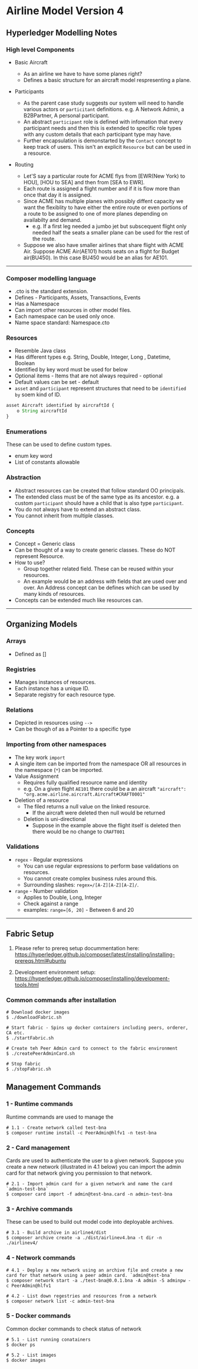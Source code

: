 # Airline Model Version 4

## Hyperledger Modelling Notes

### High level Components

- Basic Aircraft
  - As an airline we have to have some planes right?
  - Defines a basic structure for an aircraft model respresenting a plane.

- Participants
  - As the parent case study suggests our system will need to handle various actors or `particitant` definitions. e.g. A Network Admin, a B2BPartner, A personal participant.
  - An abstract `participant` role is defined with infomation that every participant needs and then this is extended to specific role types with any custom details that each participant type may have.
  - Further encapsulation is demonstarted by the `Contact` concept to keep track of users. This isn't an explicit `Resource` but can be used in a resource.

- Routing
  - Let'S say a particular route for ACME flys from [EWR(New York) to HOU], [HOU to SEA] and then from [SEA to EWR].
  - Each route is assigned a flight number and if it is flow more than once that day it is assigned.
  - Since ACME has multiple planes with possibly diffent capacity we want the flexiblity to have either the entire route or even portions of a route to be assigned to one of more planes depending on availabilty and demand.
    - e.g. If a first leg needed a jumbo jet but subscequent flight only needed half the seats a smaller plane can be used for the rest of the route.
  - Suppose we also have smaller airlines that share flight with ACME Air. Suppose ACME Air(AE101) hosts seats on a flight for Budget air(BU450). In this case BU450 would be an alias for AE101.

---

### Composer modelling language

- .cto is the standard extension.
- Defines - Participants, Assets, Transactions, Events
- Has a Namespace
- Can import other resources in other model files.
- Each namespace can be used only once.
- Name space standard: Namespace.cto

### Resources

- Resemble Java class 
- Has different types e.g. String, Double, Integer, Long , Datetime, Boolean
- Identified by key word must be used for below
- Optional items - Items that are not always required - optional
- Default values can be set - default
- `asset` and `participant` represent structures that need to be `identified by` soem kind of ID.

```javascript
asset Aircraft identified by aircraftId {
    o String aircraftId
}
```

### Enumerations

These can be used to define custom types.

- enum key word
- List of constants allowable

### Abstraction

- Abstract resources can be created that follow standard OO principals.
- The extended class must be of the same type as its ancestor. e.g. a custom `participant` should have a child that is also type `participant`.
- You do not always have to extend an abstract class.
- You cannot inherit from multiple  classes.

### Concepts

- Concept = Generic class
- Can be thought of a way to create generic classes. These do NOT represent Resource.
- How to use?
  - Group together related field. These can be reused within your resources.
  - An example would be an address with fields that are used over and over. An Address concept can be defines which can be used by many kinds of resources.
- Concepts can be extended much like resources can.

---

## Organizing Models

### Arrays

- Defined as []

### Registries

- Manages instances of resources.
- Each instance has a unique ID.
- Separate registry for each resource type.

### Relations

- Depicted in resources using `-->`
- Can be though of as a Pointer to a specific type

### Importing from other namespaces

- The key work `import`
- A single item can be imported from the namespace OR all resources in the namespace (`*`) can be imported.
- Value Assignment
  - Requires fully qualified resource name and identity
  - e.g. On a given flight `AE101` there could be a an aircraft ```"aircraft": "org.acme.airline.aircraft.Aircraft#CRAFT0001"```
- Deletion of a resource
  - The filed returns a null value on the linked resource.
    - If the aircraft were deleted then null would be returned
  - Deletion is uni-directional
    - Suppose in the example above the flight itself is deleted then there would be no change to `CRAFT001`

### Validations

- `regex` - Regular expressions 
  - You can use regular expressions to perform base validations on resources.
  - You cannot create complex business rules around this.
  - Surrounding slashes: `regex=/[A-Z][A-Z][A-Z]/`.
- `range` - Number validation 
  - Applies to Double, Long, Integer
  - Check against a range
  - examples: `range=[6, 20]` - Between 6 and 20

---

## Fabric Setup

1. Please refer to prereq setup docummentation here: https://hyperledger.github.io/composer/latest/installing/installing-prereqs.html#ubuntu

2. Development environment setup: https://hyperledger.github.io/composer/installing/development-tools.html

### Common commands after installation

```shell
# Download docker images
$ ./downloadFabric.sh

# Start fabric - Spins up docker containers including peers, orderer, CA etc.
$ ./startFabric.sh

# Create teh Peer Admin card to connect to the fabric environment
$ ./createPeerAdminCard.sh

# Stop fabric
$ ./stopFabric.sh
```

## Management Commands

### 1 - Runtime commands

Runtime commands are used to manage the  

```shell
# 1.1 - Create network called test-bna
$ composer runtime install -c PeerAdmin@hlfv1 -n test-bna
```

### 2 - Card management

Cards are used to authenticate the user to a given network. Suppose you create a new network (illustrated in 4.1 below) you can import the admin card for that network giving you permission to that network.

```shell
# 2.1 - Import admin card for a given network and name the card `admin-test-bna`
$ composer card import -f admin@test-bna.card -n admin-test-bna
```

### 3 - Archive commands

These can be used to build out model code into deployable archives.

```shell
# 3.1 - Build archive in airline4/dist
$ composer archive create -a ./dist/airlinev4.bna -t dir -n ./airlinev4/
```

### 4 - Network commands

```shell
# 4.1 - Deploy a new network using an archive file and create a new card for that network using a peer admin card. `admin@test-bna`
$ composer network start -a ./test-bna@0.0.1.bna -A admin -S adminpw -c PeerAdmin@hlfv1

# 4.2 - List down regestries and resources from a network
$ composer network list -c admin-test-bna

```

### 5 - Docker commands

Common docker commands to check status of network

```shell
# 5.1 - List running conatainers
$ docker ps

# 5.2 - List images
$ docker images
```

